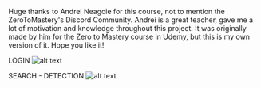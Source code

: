 Huge thanks to Andrei Neagoie for this course, not to mention the ZeroToMastery's Discord Community. 
Andrei is a great teacher, gave me a lot of motivation and knowledge throughout this project. It was originally made by him for the Zero to Mastery course in Udemy, but this is my own version of it. Hope you like it! 

LOGIN
![alt text](https://github.com/pikktorr/smart-brainer/blob/master/screenshots/1-login.jpg?raw=true)

SEARCH - DETECTION
![alt text](https://github.com/pikktorr/smart-brainer/blob/master/screenshots/2-search.jpg?raw=true)
